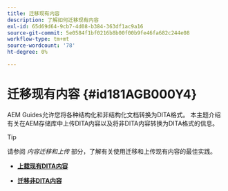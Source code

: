 ```yaml
---
title: 迁移现有内容
description: 了解如何迁移现有内容
exl-id: 65d69d64-9cb7-4d08-b384-363df1ac9a16
source-git-commit: 5e0584f1bf0216b8b00f00b9fe46fa682c244e08
workflow-type: tm+mt
source-wordcount: '78'
ht-degree: 0%

---
```


# 迁移现有内容 {#id181AGB000Y4}

AEM Guides允许您将各种结构化和非结构化文档转换为DITA格式。 本主题介绍有关在AEM存储库中上传DITA内容以及将非DITA内容转换为DITA格式的信息。

>[!TIP]
>
> 请参阅 *内容迁移和上传* 部分，了解有关使用迁移和上传现有内容的最佳实践。

- **[上载现有DITA内容](migrate-content-upload-existing-dita-content.md)**

- **[迁移非DITA内容](migrate-content-non-dita.md)**
